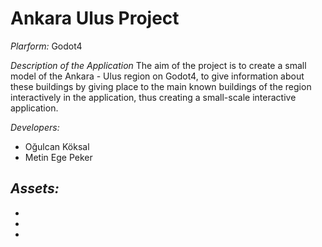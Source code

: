 # Ankara Ulus Project

*Plarform:* 
Godot4

*Description of the Application*
The aim of the project is to create a small model of the Ankara - Ulus region on Godot4, to give information about these buildings by giving place to the main known buildings of the region interactively in the application, thus creating a small-scale interactive application.

*Developers:*  
- Oğulcan Köksal
- Metin Ege Peker

*Assets:*
-
-
-
-
